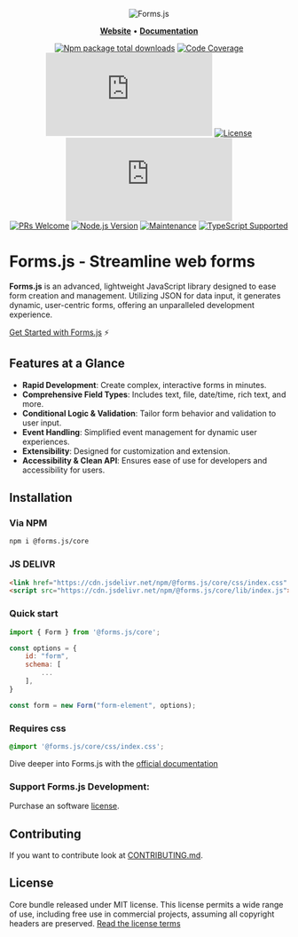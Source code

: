 <div align="center">

![Forms.js](https://formsjs.io/images/formsjs-banner.png)

</div>

<p align="center">
    <a href="https://formsjs.io/"><b>Website</b></a> •
    <a href="https://formsjs.io/documentation/v1/getting-started"><b>Documentation</b></a>
</p>

<div align="center">

[![Npm package total downloads](https://badgen.net/npm/dt/@forms.js/core)](https://npmjs.com/package/@forms.js/core)
[![Code Coverage](https://img.shields.io/badge/code_coverage-99%25-brightgreen)](https://github.com/form-js/forms.js)
[![GitHub issues](https://img.shields.io/github/issues/form-js/forms.js)](https://github.com/form-js/forms.js/issues)
[![License](https://img.shields.io/badge/license-MIT-green.svg)](https://opensource.org/licenses/MIT)
[![GitHub stars](https://img.shields.io/github/stars/form-js/forms.js)](https://github.com/form-js/forms.js/stargazers)  
[![PRs Welcome](https://img.shields.io/badge/PRs-welcome-brightgreen.svg)](https://github.com/form-js/forms.js/pulls)
[![Node.js Version](https://img.shields.io/node/v/@forms.js/core)](https://nodejs.org/en/)
[![Maintenance](https://img.shields.io/maintenance/yes/2024)](https://github.com/form-js/forms.js)
[![TypeScript Supported](https://img.shields.io/badge/TypeScript-Supported-blue.svg)](https://www.typescriptlang.org/)

</div>

# Forms.js - Streamline web forms

**Forms.js** is an advanced, lightweight JavaScript library designed to ease form creation and management. Utilizing JSON for data input, it generates dynamic, user-centric forms, offering an unparalleled development experience.

[Get Started with Forms.js](https://formsjs.io/documentation/v1/getting-started) ⚡️

## Features at a Glance

- **Rapid Development**: Create complex, interactive forms in minutes.
- **Comprehensive Field Types**: Includes text, file, date/time, rich text, and more.
- **Conditional Logic & Validation**: Tailor form behavior and validation to user input.
- **Event Handling**: Simplified event management for dynamic user experiences.
- **Extensibility**: Designed for customization and extension.
- **Accessibility & Clean API**: Ensures ease of use for developers and accessibility for users.

## Installation

### Via NPM

```bash
npm i @forms.js/core
```

### JS DELIVR

```html
<link href="https://cdn.jsdelivr.net/npm/@forms.js/core/css/index.css" rel="stylesheet" />
<script src="https://cdn.jsdelivr.net/npm/@forms.js/core/lib/index.js"></script>
```

### Quick start

```js
import { Form } from '@forms.js/core';

const options = {
    id: "form",
    schema: [
        ...
    ],
}

const form = new Form("form-element", options);

```

### Requires css

```css
@import '@forms.js/core/css/index.css';
```

Dive deeper into Forms.js with the [official documentation](https://formsjs.io/documentation/v1/getting-started)

### Support Forms.js Development:

Purchase an software [license](https://formsjs.io/pricing).


## Contributing

If you want to contribute look at <a class="link" target="_blank" href="https://github.com/form-js/forms.js/blob/master/CONTRIBUTING.md">CONTRIBUTING.md</a>.

## License

Core bundle released under MIT license. This license permits a wide range of use, including free use in commercial projects, assuming all copyright headers are preserved. [Read the license terms](https://opensource.org/license/mit/)
